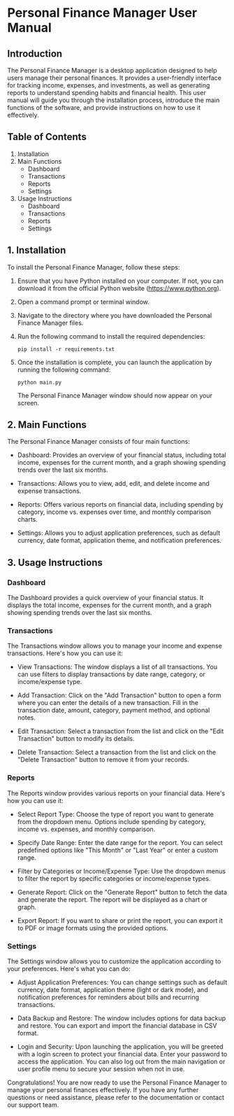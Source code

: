 # Personal Finance Manager User Manual

## Introduction

The Personal Finance Manager is a desktop application designed to help users manage their personal finances. It provides a user-friendly interface for tracking income, expenses, and investments, as well as generating reports to understand spending habits and financial health. This user manual will guide you through the installation process, introduce the main functions of the software, and provide instructions on how to use it effectively.

## Table of Contents

1. Installation
2. Main Functions
   - Dashboard
   - Transactions
   - Reports
   - Settings
3. Usage Instructions
   - Dashboard
   - Transactions
   - Reports
   - Settings

## 1. Installation

To install the Personal Finance Manager, follow these steps:

1. Ensure that you have Python installed on your computer. If not, you can download it from the official Python website (https://www.python.org).

2. Open a command prompt or terminal window.

3. Navigate to the directory where you have downloaded the Personal Finance Manager files.

4. Run the following command to install the required dependencies:

   ```
   pip install -r requirements.txt
   ```

5. Once the installation is complete, you can launch the application by running the following command:

   ```
   python main.py
   ```

   The Personal Finance Manager window should now appear on your screen.

## 2. Main Functions

The Personal Finance Manager consists of four main functions:

- Dashboard: Provides an overview of your financial status, including total income, expenses for the current month, and a graph showing spending trends over the last six months.

- Transactions: Allows you to view, add, edit, and delete income and expense transactions.

- Reports: Offers various reports on financial data, including spending by category, income vs. expenses over time, and monthly comparison charts.

- Settings: Allows you to adjust application preferences, such as default currency, date format, application theme, and notification preferences.

## 3. Usage Instructions

### Dashboard

The Dashboard provides a quick overview of your financial status. It displays the total income, expenses for the current month, and a graph showing spending trends over the last six months.

### Transactions

The Transactions window allows you to manage your income and expense transactions. Here's how you can use it:

- View Transactions: The window displays a list of all transactions. You can use filters to display transactions by date range, category, or income/expense type.

- Add Transaction: Click on the "Add Transaction" button to open a form where you can enter the details of a new transaction. Fill in the transaction date, amount, category, payment method, and optional notes.

- Edit Transaction: Select a transaction from the list and click on the "Edit Transaction" button to modify its details.

- Delete Transaction: Select a transaction from the list and click on the "Delete Transaction" button to remove it from your records.

### Reports

The Reports window provides various reports on your financial data. Here's how you can use it:

- Select Report Type: Choose the type of report you want to generate from the dropdown menu. Options include spending by category, income vs. expenses, and monthly comparison.

- Specify Date Range: Enter the date range for the report. You can select predefined options like "This Month" or "Last Year" or enter a custom range.

- Filter by Categories or Income/Expense Type: Use the dropdown menus to filter the report by specific categories or income/expense types.

- Generate Report: Click on the "Generate Report" button to fetch the data and generate the report. The report will be displayed as a chart or graph.

- Export Report: If you want to share or print the report, you can export it to PDF or image formats using the provided options.

### Settings

The Settings window allows you to customize the application according to your preferences. Here's what you can do:

- Adjust Application Preferences: You can change settings such as default currency, date format, application theme (light or dark mode), and notification preferences for reminders about bills and recurring transactions.

- Data Backup and Restore: The window includes options for data backup and restore. You can export and import the financial database in CSV format.

- Login and Security: Upon launching the application, you will be greeted with a login screen to protect your financial data. Enter your password to access the application. You can also log out from the main navigation or user profile menu to secure your session when not in use.

Congratulations! You are now ready to use the Personal Finance Manager to manage your personal finances effectively. If you have any further questions or need assistance, please refer to the documentation or contact our support team.